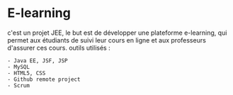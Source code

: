 # E-learning
c'est un projet JEE, le but est de développer une plateforme e-learning, qui permet aux étudiants de suivi leur cours en ligne et aux professeurs d'assurer ces cours.
outils utilisés :

    - Java EE, JSF, JSP
    - MySQL
    - HTML5, CSS
    - Github remote project
    - Scrum
